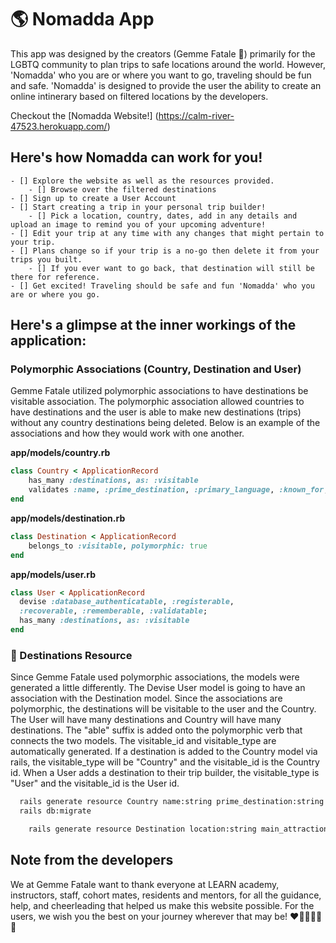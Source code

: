 # 🌎 Nomadda App
This app was designed by the creators (Gemme Fatale 💎) primarily for the LGBTQ community to plan trips to safe locations around the world. However, 'Nomadda' who you are or where you want to go, traveling should be fun and safe. 'Nomadda' is designed to provide the user the ability to create an online intinerary based on filtered locations by the developers. 

Checkout the [Nomadda Website!] (https://calm-river-47523.herokuapp.com/)

## Here's how Nomadda can work for you!
    - [] Explore the website as well as the resources provided.
        - [] Browse over the filtered destinations
    - [] Sign up to create a User Account
    - [] Start creating a trip in your personal trip builder!
        - [] Pick a location, country, dates, add in any details and upload an image to remind you of your upcoming adventure!
    - [] Edit your trip at any time with any changes that might pertain to your trip.
    - [] Plans change so if your trip is a no-go then delete it from your trips you built. 
        - [] If you ever want to go back, that destination will still be there for reference. 
    - [] Get excited! Traveling should be safe and fun 'Nomadda' who you are or where you go. 


## Here's a glimpse at the inner workings of the application:  


### Polymorphic Associations (Country, Destination and User)
Gemme Fatale utilized polymorphic associations to have destinations be visitable association. The polymorphic association allowed countries to have destinations and the user is able to make new destinations (trips) without any country destinations being deleted. Below is an example of the associations and how they would work with one another. 

**app/models/country.rb**
```ruby
class Country < ApplicationRecord
    has_many :destinations, as: :visitable
    validates :name, :prime_destination, :primary_language, :known_for, :climate, :nightlife, :image, presence: true
end
```
**app/models/destination.rb**
```ruby
class Destination < ApplicationRecord
    belongs_to :visitable, polymorphic: true
end
```
**app/models/user.rb**
```ruby
class User < ApplicationRecord
  devise :database_authenticatable, :registerable,
  :recoverable, :rememberable, :validatable;
  has_many :destinations, as: :visitable
end
```

### 🛫 Destinations Resource
Since Gemme Fatale used polymorphic associations, the models were generated a little differently. The Devise User model is going to have an association with the Destination model. Since the associations are polymorphic, the destinations will be visitable to the user and the Country. The User will have many destinations and Country will have many destinations. The "able" suffix is added onto the polymorphic verb that connects the two models. The visitable_id and visitable_type are automatically generated. If a destination is added to the Country model via rails, the visitable_type will be "Country" and the visitable_id is the Country id. When a User adds a destination to their trip builder, the visitable_type is "User" and the visitable_id is the User id. 

```bash
  rails generate resource Country name:string prime_destination:string primary_language:string known_for:string climate:string nightlife:string image:text
  rails db:migrate
```
```bash
    rails generate resource Destination location:string main_attraction:string start_date:date end_date:date travelers:integer trip_details:text family_friendly:boolean image:text country:string visitable_id:integer visitable_type: string rails db:migrate  
```

## Note from the developers
We at Gemme Fatale want to thank everyone at LEARN academy, instructors, staff, cohort mates, residents and mentors, for all the guidance, help, and cheerleading that helped us make this website possible. For the users, we wish you the best on your journey wherever that may be! ❤️🧡💛💚💙💜
